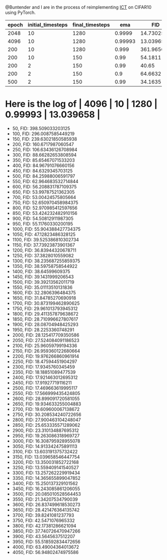@Buntender and I are in the process of reimplementing [ICT](https://arxiv.org/abs/2310.14189v1) on CIFAR10 using PyTorch.

|  epoch   | initial_timesteps  | final_timesteps | ema | FID |
|  ----    |    ----   |    ----    |     ----   |   ----  | 
|   2048   |     10    |    1280    |    0.9999  | 14.7302532   |
|   4096   |     10    |    1280    |    0.99993 | 13.039658    |
|   200    |     10    |    1280    |    0.999   | 361.96563 |
|   200    |     10    |    150     |    0.99    | 54.1811   |
|   200    |     2     |    150     |    0.99    |  40.65    |
|   200    |     2     |    150     |    0.9     | 64.6632   |
|   500    |     2     |    150     |    0.99    |  34.1635  |


# Here is the log of |   4096   |     10    |    1280    |    0.99993 | 13.039658    |
 - 50, FID: 398.509033203125
 - 100, FID: 296.0087585449219
 - 150, FID: 239.63021850585938
 - 200, FID: 160.6717987060547
 - 250, FID: 106.63436126708984
 - 300, FID: 88.66282653808594
 - 350, FID: 85.65467071533203
 - 400, FID: 84.96791076660156
 - 450, FID: 84.6329345703125
 - 500, FID: 84.25988006591797
 - 550, FID: 62.964683532714844
 - 600, FID: 56.208831787109375
 - 650, FID: 53.99787521362305
 - 700, FID: 53.00424575805664
 - 750, FID: 52.650970458984375
 - 800, FID: 52.970985412597656
 - 850, FID: 53.424232482910156
 - 900, FID: 54.50812911987305
 - 950, FID: 55.11760330200195
 - 1000, FID: 55.904388427734375
 - 1050, FID: 47.12823486328125
 - 1100, FID: 39.525386810302734
 - 1150, FID: 37.73923873901367
 - 1200, FID: 36.83944320678711
 - 1250, FID: 37.3828010559082
 - 1300, FID: 38.235687255859375
 - 1350, FID: 38.59758758544922
 - 1400, FID: 38.64599609375
 - 1450, FID: 39.1431999206543
 - 1500, FID: 39.39213562011719
 - 1550, FID: 35.01113510131836
 - 1600, FID: 32.2806396484375
 - 1650, FID: 31.84785270690918
 - 1700, FID: 30.873199462890625
 - 1750, FID: 29.961013793945312
 - 1800, FID: 29.411357879638672
 - 1850, FID: 28.710996627807617
 - 1900, FID: 28.08704948425293
 - 1950, FID: 28.2253360748291
 - 2000, FID: 28.125417709350586
 - 2050, FID: 27.524084091186523
 - 2100, FID: 25.96059799194336
 - 2150, FID: 26.959360122680664
 - 2200, FID: 19.976266860961914
 - 2250, FID: 18.47594451904297
 - 2300, FID: 17.9345760345459
 - 2350, FID: 18.18851089477539
 - 2400, FID: 17.921463012695312
 - 2450, FID: 17.91927719116211
 - 2500, FID: 17.469663619995117
 - 2550, FID: 17.566999435424805
 - 2600, FID: 28.899091720581055
 - 2650, FID: 19.934633255004883
 - 2700, FID: 19.609600067138672
 - 2750, FID: 30.208534240722656
 - 2800, FID: 27.900463104248047
 - 2850, FID: 25.653335571289062
 - 2900, FID: 23.310134887695312
 - 2950, FID: 19.263086318969727
 - 3000, FID: 16.308795928955078
 - 3050, FID: 14.913342475891113
 - 3100, FID: 13.603191375732422
 - 3150, FID: 13.039658546447754
 - 3200, FID: 13.350031852722168
 - 3250, FID: 13.559409141540527
 - 3300, FID: 13.257262229919434
 - 3350, FID: 14.365655899047852
 - 3400, FID: 15.250137329101562
 - 3450, FID: 16.243085861206055
 - 3500, FID: 20.085010528564453
 - 3550, FID: 21.34207534790039
 - 3600, FID: 26.837499618530273
 - 3650, FID: 28.421476364135742
 - 3700, FID: 39.8241081237793
 - 3750, FID: 42.5471076965332
 - 3800, FID: 42.17381286621094
 - 3850, FID: 37.740726470947266
 - 3900, FID: 43.5645637512207
 - 3950, FID: 55.518592834472656
 - 4000, FID: 63.49004364013672
 - 4050, FID: 56.94802474975586
